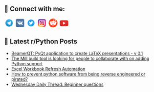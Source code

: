 ## 🔎 Connect with me:
[<img src="https://github.com/bullbesh/bullbesh/blob/main/images/Telegram.png" width="32" height="32" />](https://t.me/bullbesh)
[<img src="https://github.com/bullbesh/bullbesh/blob/main/images/VK.png" width="32" height="32" />](https://vk.com/bullbesh)
[<img src="https://github.com/bullbesh/bullbesh/blob/main/images/Twitter.png" width="32" height="32" />](https://twitter.com/bullbesh1)
[<img src="https://github.com/bullbesh/bullbesh/blob/main/images/Instagram.png" width="32" height="32" />](https://www.instagram.com/bullbesh)
[<img src="https://github.com/bullbesh/bullbesh/blob/main/images/Reddit.png" width="32" height="32" />](https://www.reddit.com/user/bullbesh)
[<img src="https://github.com/bullbesh/bullbesh/blob/main/images/YouTube.png" width="32" height="32" />](https://www.youtube.com/channel/UCtfjRs6uzgq5mfm8S06WTcg)

## 📕 Latest r/Python Posts
<!-- BLOG-POST-LIST:START -->
- [BeamerQT: PyQt application to create LaTeX presentations - v 0.1](https://www.reddit.com/r/Python/comments/1gq77j0/beamerqt_pyqt_application_to_create_latex/)
- [The Mill build tool is looking for people to collaborate with on adding Python support](https://www.reddit.com/r/Python/comments/1gq6d3e/the_mill_build_tool_is_looking_for_people_to/)
- [Excel Workbook Refresh Automation](https://www.reddit.com/r/Python/comments/1gq4aum/excel_workbook_refresh_automation/)
- [How to prevent python software from being reverse engineered or pirated?](https://www.reddit.com/r/Python/comments/1gq2v3p/how_to_prevent_python_software_from_being_reverse/)
- [Wednesday Daily Thread: Beginner questions](https://www.reddit.com/r/Python/comments/1gpzgm9/wednesday_daily_thread_beginner_questions/)
<!-- BLOG-POST-LIST:END -->
